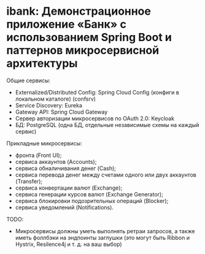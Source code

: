 # ibank: Демонстрационное приложение «Банк» с использованием Spring Boot и паттернов микросервисной архитектуры

Общие сервисы:
- Externalized/Distributed Config: Spring Cloud Config (конфиги в локальном каталоге) (confsrv)
- Service Discovery: Eureka
- Gateway API: Spring Cloud Gateway
- Сервер авторизации микросервисов по OAuth 2.0: Keycloak
- БД: PostgreSQL (одна БД, отдельные независимые схемы на каждый сервис)

Прикладные микросервисы:
- фронта (Front UI);
- сервиса аккаунтов (Accounts);
- сервиса обналичивания денег (Cash);
- сервиса перевода денег между счетами одного или двух аккаунтов (Transfer);
- сервиса конвертации валют (Exchange);
- сервиса генерации курсов валют (Exchange Generator);
- сервиса блокировки подозрительных операций (Blocker);
- сервиса уведомлений (Notifications).

TODO:
- Микросервисы должны уметь выполнять ретраи запросов, а также иметь фоллбэки на эндпоинты заглушки (это могут быть
  Ribbon и Hystrix, Resilence4j и т. д. на ваш выбор)


